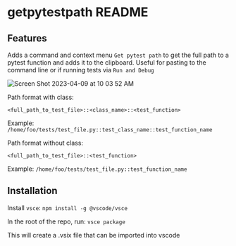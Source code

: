# getpytestpath README

## Features

Adds a command and context menu `Get pytest path` to get the full path to a pytest function and adds it to the clipboard. Useful for pasting to the command line or if running tests via `Run and Debug`

![Screen Shot 2023-04-09 at 10 03 52 AM](https://user-images.githubusercontent.com/353080/230777363-84d66109-41f3-4f48-8fa1-f3b91a9a2263.png)


Path format with class:

`<full_path_to_test_file>::<class_name>::<test_function>`

Example: `/home/foo/tests/test_file.py::test_class_name::test_function_name`

Path format without class:

`<full_path_to_test_file>::<test_function>`

Example: `/home/foo/tests/test_file.py::test_function_name`

## Installation

Install `vsce`:
`npm install -g @vscode/vsce`

In the root of the repo, run:
`vsce package`

This will create a .vsix file that can be imported into vscode

